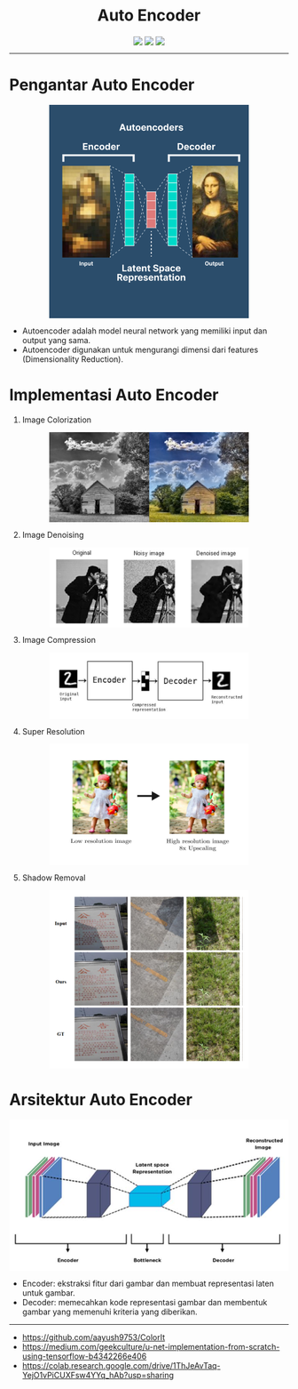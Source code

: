 <h1 align="center"> Auto Encoder </h1>

<p align="center">
    <img src="https://img.shields.io/badge/python-3670A0?style=for-the-badge&logo=python&logoColor=ffdd54" style="vertical-align:middle">
    <img src="https://img.shields.io/badge/TensorFlow-%23FF6F00.svg?style=for-the-badge&logo=TensorFlow&logoColor=white" style="vertical-align:middle">
    <img src="https://img.shields.io/badge/Keras-%23D00000.svg?style=for-the-badge&logo=Keras&logoColor=white" style="vertical-align:middle">
</p>

----

# Pengantar Auto Encoder

<p align="center">
    <img src="contents/Auto Encoder.png"  width="360" style="vertical-align:middle">
</p>

- Autoencoder adalah model neural network yang memiliki input dan output yang sama.
- Autoencoder digunakan untuk mengurangi dimensi dari features (Dimensionality Reduction).

# Implementasi Auto Encoder

1. Image Colorization

<p align="center">
    <img src="contents/Image Colorization.png"  width="360" style="vertical-align:middle">
</p>

2. Image Denoising

<p align="center">
    <img src="contents/Image Denoising.png"  width="360" style="vertical-align:middle">
</p>

3. Image Compression

<p align="center">
    <img src="contents/Image Compression.png"  width="360" style="vertical-align:middle">
</p>

4. Super Resolution

<p align="center">
    <img src="contents/Super Resolution.png"  width="360" style="vertical-align:middle">
</p>

5. Shadow Removal 

<p align="center">
    <img src="contents/Shadow Removal.png"  width="360" style="vertical-align:middle">
</p>

# Arsitektur Auto Encoder

<p align="center">
    <img src="contents/Arsitektur Auto Encoder.jpg"  width="540" style="vertical-align:middle">
</p>

- Encoder: ekstraksi fitur dari gambar dan membuat representasi laten untuk gambar.
- Decoder: memecahkan kode representasi gambar dan membentuk gambar yang memenuhi kriteria yang diberikan.


---
- https://github.com/aayush9753/ColorIt
- https://medium.com/geekculture/u-net-implementation-from-scratch-using-tensorflow-b4342266e406
- https://colab.research.google.com/drive/1ThJeAvTaq-YejO1vPiCUXFsw4YYq_hAb?usp=sharing
